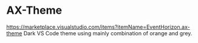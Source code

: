 # AX-Theme
https://marketplace.visualstudio.com/items?itemName=EventHorizon.ax-theme
Dark VS Code theme using mainly combination of orange and grey.
